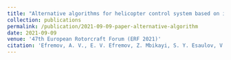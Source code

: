 ```yaml
---
title: "Alternative algorithms for helicopter control system based on inverse dynamics and its upgrade with the use of a sidestick controller."
collection: publications
permalink: /publication/2021-09-09-paper-alternative-algorithm
date: 2021-09-09
venue: '47th European Rotorcraft Forum (ERF 2021)'
citation: 'Efremov, A. V., E. V. Efremov, Z. Mbikayi, S. Y. Esaulov, V. A. Ivchin, and M. I. Myasnikov. &quot;Synthesis of a helicopter control system using inverse dynamics and its upgrade with the use of a sidestick controller.&quot; <i> 47th European Rotorcraft Forum, ERF 2021 </i>, 2021.'
---
```


<!-- [Download paper here](https://zmbikayi.github.io/files/Alternative_algorithms_for_helicopter_control.pdf) -->